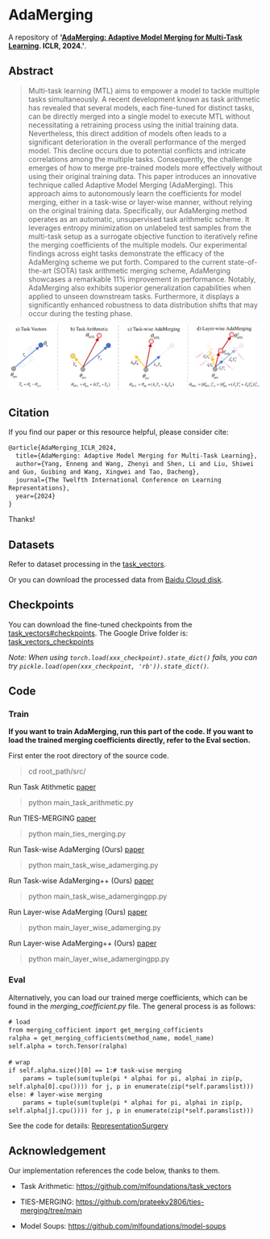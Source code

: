# AdaMerging

A repository of **'[AdaMerging: Adaptive Model Merging for Multi-Task Learning](https://arxiv.org/abs/2310.02575). ICLR, 2024.'**.


## Abstract
> Multi-task learning (MTL) aims to empower a model to tackle multiple tasks simultaneously. A recent development known as task arithmetic has revealed that several models, each fine-tuned for distinct tasks, can be directly merged into a single model to execute MTL without necessitating a retraining process using the initial training data. Nevertheless, this direct addition of models often leads to a significant deterioration in the overall performance of the merged model. This decline occurs due to potential conflicts and intricate correlations among the multiple tasks. Consequently, the challenge emerges of how to merge pre-trained models more effectively without using their original training data. This paper introduces an innovative technique called Adaptive Model Merging (AdaMerging). This approach aims to autonomously learn the coefficients for model merging, either in a task-wise or layer-wise manner, without relying on the original training data. Specifically, our AdaMerging method operates as an automatic, unsupervised task arithmetic scheme. It leverages entropy minimization on unlabeled test samples from the multi-task setup as a surrogate objective function to iteratively refine the merging coefficients of the multiple models. Our experimental findings across eight tasks demonstrate the efficacy of the AdaMerging scheme we put forth. Compared to the current state-of-the-art (SOTA) task arithmetic merging scheme, AdaMerging showcases a remarkable 11\% improvement in performance. Notably, AdaMerging also exhibits superior generalization capabilities when applied to unseen downstream tasks. Furthermore, it displays a significantly enhanced robustness to data distribution shifts that may occur during the testing phase.

<center>
<img src="./AdaMerging.png" alt="AdaMerging" width="800"/>
</center>


## Citation
If you find our paper or this resource helpful, please consider cite:
```
@article{AdaMerging_ICLR_2024,
  title={AdaMerging: Adaptive Model Merging for Multi-Task Learning},
  author={Yang, Enneng and Wang, Zhenyi and Shen, Li and Liu, Shiwei and Guo, Guibing and Wang, Xingwei and Tao, Dacheng},
  journal={The Twelfth International Conference on Learning Representations},
  year={2024}
}
```
Thanks!


## Datasets
Refer to dataset processing in the [task_vectors](https://github.com/mlfoundations/task_vectors).

Or you can download the processed data from [Baidu Cloud disk](https://pan.baidu.com/s/1w0Z2UVv3NVmqDhjH8WTOJQ?pwd=kvg6).


## Checkpoints

You can download the fine-tuned checkpoints from the [task_vectors#checkpoints](https://github.com/mlfoundations/task_vectors#checkpoints).
The Google Drive folder is: [task_vectors_checkpoints](https://drive.google.com/drive/folders/1u_Tva6x0p6oxu5Eo0ZZsf-520Cc_3MKw)

*Note: When using ```torch.load(xxx_checkpoint).state_dict()``` fails, you can try ```pickle.load(open(xxx_checkpoint, 'rb')).state_dict()```.*

## Code

### Train

**If you want to train AdaMerging, run this part of the code. If you want to load the trained merging coefficients directly, refer to the Eval section.**

First enter the root directory of the source code.
> cd root_path/src/

Run Task Atithmetic [paper](https://arxiv.org/abs/2212.04089)
> python main_task_arithmetic.py

Run TIES-MERGING [paper](https://arxiv.org/abs/2306.01708)
> python main_ties_merging.py

Run Task-wise AdaMerging (Ours) [paper](https://arxiv.org/abs/2310.02575)
> python main_task_wise_adamerging.py

Run Task-wise AdaMerging++ (Ours) [paper](https://arxiv.org/abs/2310.02575)
> python main_task_wise_adamergingpp.py

Run Layer-wise AdaMerging (Ours) [paper](https://arxiv.org/abs/2310.02575)
> python main_layer_wise_adamerging.py

Run Layer-wise AdaMerging++ (Ours) [paper](https://arxiv.org/abs/2310.02575)
> python main_layer_wise_adamergingpp.py

### Eval
Alternatively, you can load our trained merge coefficients, which can be found in the *merging_coefficient.py* file. The general process is as follows:

```
# load
from merging_cofficient import get_merging_cofficients
ralpha = get_merging_cofficients(method_name, model_name)  
self.alpha = torch.Tensor(ralpha)

# wrap
if self.alpha.size()[0] == 1:# task-wise merging
    params = tuple(sum(tuple(pi * alphai for pi, alphai in zip(p, self.alpha[0].cpu()))) for j, p in enumerate(zip(*self.paramslist)))
else: # layer-wise merging
    params = tuple(sum(tuple(pi * alphai for pi, alphai in zip(p, self.alpha[j].cpu()))) for j, p in enumerate(zip(*self.paramslist)))
```
See the code for details: [RepresentationSurgery](https://github.com/EnnengYang/RepresentationSurgery)



## Acknowledgement
Our implementation references the code below, thanks to them.

- Task Arithmetic: https://github.com/mlfoundations/task_vectors

- TIES-MERGING: https://github.com/prateeky2806/ties-merging/tree/main

- Model Soups: https://github.com/mlfoundations/model-soups

<!-- [Task Arithmetic](https://github.com/mlfoundations/task_vectors), [TIES-MERGING](https://github.com/prateeky2806/ties-merging/tree/main), [Model Soups](https://github.com/mlfoundations/model-soups) -->
